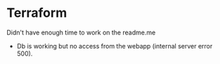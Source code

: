 # Terraform

Didn't have enough time to work on the readme.me <br />

* Db is working but no access from the webapp (internal server error 500).
